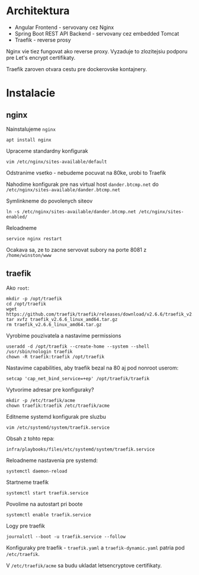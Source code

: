 Architektura
=============

- Angular Frontend - servovany cez Nginx
- Spring Boot REST API Backend - servovany cez embedded Tomcat
- Traefik - reverse prosy

Nginx vie tiez fungovat ako reverse proxy. Vyzaduje to zlozitejsiu podporu pre Let's encrypt certifikaty.

Traefik zaroven otvara cestu pre dockerovske kontajnery.

Instalacie
==========

nginx
-----

Nainstalujeme `nginx`

    apt install nginx

Upraceme standardny konfigurak

    vim /etc/nginx/sites-available/default

Odstranime vsetko - nebudeme pocuvat na 80ke, urobi to Traefik

Nahodime konfigurak pre nas virtual host `dander.btcmp.net` do `/etc/nginx/sites-available/dander.btcmp.net`

Symlinkneme do povolenych siteov

    ln -s /etc/nginx/sites-available/dander.btcmp.net /etc/nginx/sites-enabled/

Reloadneme 

    service nginx restart

Ocakava sa, ze to zacne servovat subory na porte 8081 z `/home/winston/www`

traefik
-------

Ako `root`:

    mkdir -p /opt/traefik
    cd /opt/traefik
    wget https://github.com/traefik/traefik/releases/download/v2.6.6/traefik_v2.6.6_linux_amd64.tar.gz
    tar xvfz traefik_v2.6.6_linux_amd64.tar.gz
    rm traefik_v2.6.6_linux_amd64.tar.gz


Vyrobime pouzivatela a nastavime permissions

    useradd -d /opt/traefik --create-home --system --shell /usr/sbin/nologin traefik
    chown -R traefik:traefik /opt/traefik

Nastavime capabilities, aby traefik bezal na 80 aj pod nonroot userom:

    setcap 'cap_net_bind_service=+ep' /opt/traefik/traefik

Vytvorime adresar pre konfiguraky?

    mkdir -p /etc/traefik/acme
    chown traefik:traefik /etc/traefik/acme

Editneme systemd konfigurak pre sluzbu

    vim /etc/systemd/system/traefik.service

Obsah z tohto repa: 

    infra/playbooks/files/etc/systemd/system/traefik.service

Reloadneme nastavenia pre systemd:

    systemctl daemon-reload

Startneme traefik

    systemctl start traefik.service

Povolime na autostart pri boote

    systemctl enable traefik.service

Logy pre traefik

    journalctl --boot -u traefik.service --follow

Konfiguraky pre traefik - `traefik.yaml` a `traefik-dynamic.yaml` patria pod `/etc/traefik`.

V `/etc/traefik/acme` sa budu ukladat letsencryptove certifikaty.


